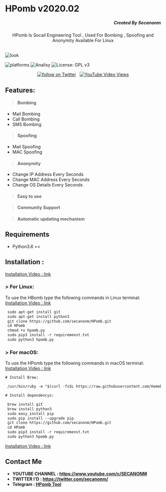 # HPomb v2020.02

<H5 class="" align="right">
  Created By Secanonm
</H5>
<p align="center">HPomb Is Socail Engineering Tool , Used For Bombing , Spoofing and Anonymity Available For Linux</p><br>
<img src="https://secanonm.in/hpomb/assets/img/hpomb/hpomb.jpg" alt="look">

![platforms](https://img.shields.io/badge/Platforms-Linux%20%7C%20MacOS-orange)
![Analisy](https://img.shields.io/badge/Version-2020.02%20Upcoming%20Version-success)
![License: GPL v3](https://img.shields.io/badge/License%202.0-Apache-blue.svg)
<br>

<center>
<a href="https://twitter.com/secanonm"><img src="https://img.shields.io/twitter/follow/secanonm?style=social&logo=twitter"
            alt="follow on Twitter"></a> &nbsp
<a href="https://youtu.be/5M0Br55bcUY" target="_blank">
<img alt="YouTube Video Views" src="https://img.shields.io/youtube/views/5M0Br55bcUY?style=social">
</a>
</center>


## Features:

> #### Bombing
- Mail Bombing
- Call Bombing
- SMS Bombing
> #### Spoofing
- Mail Spoofing
- MAC Spoofing
> #### Anonymity 
- Change IP Address Every Seconds
- Change MAC Address Every Seconds
- Change OS Details Every Seconds
> #### Easy to use 

> #### Community Support 

> #### Automatic updating mechanism


## Requirements
* Python3.6 =<

## Installation :
<lite-youtube videoid="5M0Br55bcUY" params="controls=0&start=10&end=30&modestbranding=2&rel=0&enablejsapi=1"></lite-youtube>
<a href="https://youtu.be/5M0Br55bcUY" > Installation Video  : link</a>

### > For Linux:

To use the HBomb type the following commands in Linux terminal:
<a href="https://youtu.be/5M0Br55bcUY" > Installation Video  : link </a>

```diff
 sudo apt-get install git
 sudo apt-get install python3
 git clone https://github.com/secanonm/HPomb.git
 cd HPomb
 chmod +x hpomb.py
 sudo pip3 install -r requiremenst.txt 
 sudo python3 hpomb.py
```

### > For macOS:

To use the HPomb type the following commands in macOS terminal:
<a href="https://youtu.be/5M0Br55bcUY" > Installation Video  : link </a>

```diff
# Install Brew: 

 /usr/bin/ruby -e "$(curl -fsSL https://raw.githubusercontent.com/Homebrew/install/master/install)"

# Install dependencys:

 brew install git
 brew install python3
 sudo easy_install pip
 sudo pip install --upgrade pip
 git clone https://github.com/secanonm/HPomb.git
 cd HPomb
 sudo pip3 install -r requiremenst.txt 
 sudo python3 hpomb.py
```

<a href="https://youtu.be/5M0Br55bcUY" > Installation Video  : link </a>

## Contact Me
* <b>YOUTUBE CHANNEL : https://www.youtube.com/c/SECANONM</b>
* <b>TWITTER I'D : https://twitter.com/secanonm/ </b>
* <b>Telegram : <a href="https://t.me/hpombtool" >HPomb Tool</b><a/>

